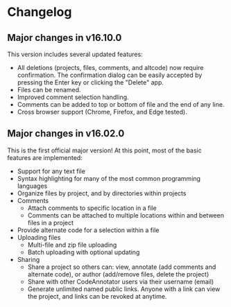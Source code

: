 # Changelog

## Major changes in v16.10.0
This version includes several updated features:

  * All deletions (projects, files, comments, and altcode) now require 
    confirmation. The confirmation dialog can be easily accepted by pressing
    the Enter key or clicking the "Delete" app.
  * Files can be renamed.
  * Improved comment selection handling.
  * Comments can be added to top or bottom of file and the end of any line.
  * Cross browser support (Chrome, Firefox, and Edge tested).

## Major changes in v16.02.0
This is the first official major version! At this point, most of the basic
features are implemented:

  * Support for any text file
  * Syntax highlighting for many of the most common programming languages
  * Organize files by project, and by directories within projects
  * Comments
    - Attach comments to specific location in a file
    - Comments can be attached to multiple locations within and between files in a project
  * Provide alternate code for a selection within a file
  * Uploading files
    - Multi-file and zip file uploading
    - Batch uploading with optional updating
  * Sharing
    - Share a project so others can: view, annotate (add comments and alternate code), or author (add/remove files, delete the project)
    - Share with other CodeAnnotator users via their username (email)
    - Generate unlimited named public links. Anyone with a link can view the project, and links can be revoked at anytime.
